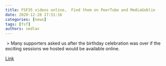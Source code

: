 ```yaml
---
title: FSF35 videos online,  Find them on PeerTube and MediaGoblin
date: 2020-12-28 17:51:16
categories: [news]
tags: [fsf]
authors: sedlav
---
```


​ > Many supporters asked us after the birthday celebration was over if the exciting sessions we hosted would be available online. 

[Link](https://www.fsf.org/blogs/community/fsf35-videos-online-find-them-on-peertube-and-mediagoblin)
